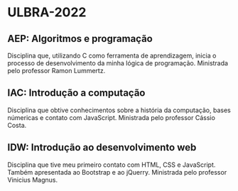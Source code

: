 # ULBRA-2022

## AEP: Algoritmos e programação
Disciplina que, utilizando C como ferramenta de aprendizagem, inicia o processo de desenvolvimento da minha lógica de programação. 
Ministrada pelo professor Ramon Lummertz.

## IAC: Introdução a computação
Disciplina que obtive conhecimentos sobre a história da computação, bases númericas e contato com JavaScript.
Ministrada pelo professor Cássio Costa.

## IDW: Introdução ao desenvolvimento web
Disciplina que tive meu primeiro contato com HTML, CSS e JavaScript. Também apresentada ao Bootstrap e ao jQuerry. 
Ministrada pelo professor Vinicius Magnus.
